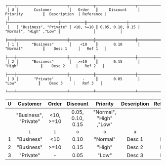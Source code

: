 ```text
 ┌───┬───────────────────────┬───────────╥──────────────────┬─────────────────────────╥───────────────┬───────────┐
 │ U │       Customer        │   Order   ║     Discount     │        Priority         ║  Description  │ Reference │
 │   ├───────────────────────┼───────────╫──────────────────┼─────────────────────────╫───────────────┼───────────┤
 │   │ "Business", "Private" │ <10, >=10 ║ 0.05, 0.10, 0.15 │ "Normal", "High" ,"Low" ║               │           │
 ╞═══╪═══════════════════════╪═══════════╬══════════════════╪═════════════════════════╬═══════════════╪═══════════╡
 │ 1 │      "Business"       │    <10    ║       0.10       │        "Normal"         ║    Desc 1     │   Ref 1   │
 ├───┼───────────────────────┼───────────╫──────────────────┼─────────────────────────╫───────────────┼───────────┤
 │ 2 │      "Business"       │   >=10    ║       0.15       │         "High"          ║    Desc 2     │   Ref 2   │
 ├───┼───────────────────────┼───────────╫──────────────────┼─────────────────────────╫───────────────┼───────────┤
 │ 3 │       "Private"       │     -     ║       0.05       │          "Low"          ║    Desc 3     │   Ref 3   │
 └───┴───────────────────────┴───────────╨──────────────────┴─────────────────────────╨───────────────┴───────────┘
```

| U |       Customer        |   Order   |     Discount     |        Priority         | Description | Reference |
|:-:|:---------------------:|:---------:|:----------------:|:-----------------------:|:-----------:|:---------:|
|   | "Business", "Private" | <10, >=10 | 0.05, 0.10, 0.15 | "Normal", "High" ,"Low" |             |           |
|   |          `i`          |    `i`    |       `o`        |           `o`           |     `a`     |    `a`    |
| 1 |      "Business"       |    <10    |       0.10       |        "Normal"         |   Desc 1    |   Ref 1   |
| 2 |      "Business"       |   >=10    |       0.15       |         "High"          |   Desc 2    |   Ref 2   |
| 3 |       "Private"       |     -     |       0.05       |          "Low"          |   Desc 3    |   Ref 3   |

